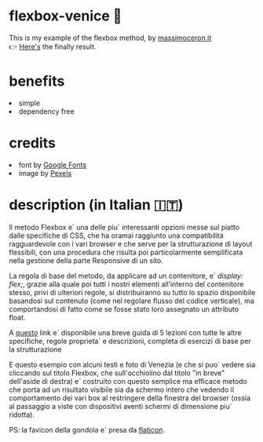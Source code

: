 # flexbox-venice 🚤

This is my example of the flexbox method, by <a href="http://www.massimoceron.it" target="_blank">massimoceron.it</a><br>
👉 <a href="http://ceron.altervista.org/corso-web-2.0/my-site/erika/flexbox-per-casa/index.html" target="_blank">Here's</a> the finally result. 
<br>

# benefits

<li> simple
<li> dependency free
<br>
  
# credits

<li> font by <a href="https://fonts.google.com/" target="_blank">Google Fonts</a>
<li> image by <a href="https://www.pexels.com/" target="_blank">Pexels</a>  
<br>
  
# description (in Italian 🇮🇹)

<p>Il metodo Flexbox e&grave; una delle piu&grave; interessanti opzioni messe sul piatto dalle specifiche di CSS, che ha oramai raggiunto una compatibilità ragguardevole con i vari browser e che serve per la strutturazione di layout flessibili, con una procedura che risulta poi particolarmente semplificata nella gestione della parte Responsive di un sito.</p>
                                <p>La regola di base del metodo, da applicare ad un contenitore, e&grave; <i>display: flex;</i>, grazie alla quale poi tutti i nostri elementi all’interno del contenitore stesso, privi di ulteriori regole, si distribuiranno su tutto lo spazio disponibile basandosi sul contenuto (come nel regolare flusso del codice verticale), ma comportandosi di fatto come se fosse stato loro assegnato un attributo float. </p>
                                <p>A <a href="https://www.venetoformazione.it/blog/flexbox-introduzione-e-primo-approccio/" target="_blank">questo</a> link e&grave; disponibile una breve guida di 5 lezioni con tutte le altre specifiche, regole proprieta&grave; e descrizioni, completa di esercizi di base per la strutturazione</p>
                                <p>E questo esempio con alcuni testi e foto di Venezia (e che si puo&grave; vedere sia cliccando sul titolo Flexbox, che sull'occhiolino dal titolo "in breve" dell'aside di destra) e&grave; costruito con questo semplice ma efficace metodo che porta ad un risultato visibile sia da schermo intero che vedendo il comportamento dei vari box al restringere della finestra del browser (ossia al passaggio a viste con dispositivi aventi schermi di dimensione piu&grave; ridotta). 
                            	<p>PS: la favicon della gondola e&grave; presa da <a href="https://www.flaticon.com/" target="_blank">flaticon</a>.</p>
